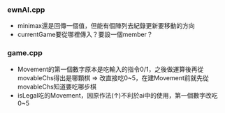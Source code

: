 ### ewnAI.cpp
- minimax還是回傳一個值，但能有個陣列去紀錄更新要移動的方向
- currentGame要從哪裡傳入？要設一個member？

### game.cpp
- Movement的第一個數字原本是吃輸入的指令0/1，之後做運算後再從movableChs得出是哪顆棋 => 改直接吃0~5，在建Movement前就先從movableChs知道要吃哪步棋
- isLegal吃的Movement，因原作法(↑)不利於ai中的使用，第一個數字改吃0~5
